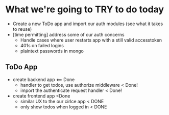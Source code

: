 # What we're going to TRY to do today

- Create a new ToDo app and import our auth modules (see what it takes to reuse)
- [time permitting] address some of our auth concerns
  - Handle cases where user restarts app with a still valid accesstoken
  - 401s on failed logins
  - plaintext passwords in mongo

## ToDo App

- create backend app <== Done
  - handler to get todos, use authorize middleware < Done!
  - import the authenticate request handler < Done!
- create frontend app <Done
  - similar UX to the our cirlce app < DONE
  - only show todos when logged in < DONE
